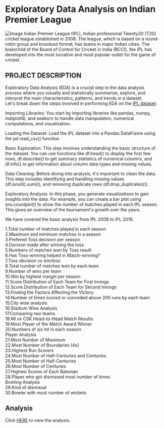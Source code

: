 # Exploratory Data Analysis on Indian Premier League
![Image](https://camo.githubusercontent.com/ca5c8612d16d2bd6892117fece40bda92e8105e61d640712963f678a82401bc9/68747470733a2f2f77616c6c70617065726163636573732e636f6d2f66756c6c2f323330323734332e6a7067)
Indian Premier League (IPL), Indian professional Twenty20 (T20) cricket league established in 2008. The league, which is based on a round-robin group and knockout format, has teams in major Indian cities. The brainchild of the Board of Control for Cricket in India (BCCI), the IPL has developed into the most lucrative and most popular outlet for the game of cricket.   

## PROJECT DESCRIPTION
Exploratory Data Analysis (EDA) is a crucial step in the data analysis process where you visually and statistically summarize, explore, and interpret the main characteristics, patterns, and trends in a dataset.      
Let's break down the steps involved in performing EDA on the [IPL dataset](https://www.kaggle.com/datasets/nowke9/ipldata):    

Importing Libraries: You start by importing libraries like pandas, numpy, matplotlib, and seaborn to handle data manipulation, numerical computations, and visualization.     

Loading the Dataset: Load the IPL dataset into a Pandas DataFrame using the pd.read_csv() function.    

Basic Exploration: This step involves understanding the basic structure of the dataset. You can use functions like df.head() to display the first few rows, df.describe() to get summary statistics of numerical columns, and df.info() to get information about column data types and missing values.    

Data Cleaning: Before diving into analysis, it's important to clean the data. This step includes identifying and handling missing values (df.isnull().sum()), and removing duplicate rows (df.drop_duplicates()).    

Exploratory Analysis: In this phase, you generate visualizations to gain insights into the data. For example, you can create a bar plot using sns.countplot() to show the number of matches played in each IPL season. This gives an overview of the tournament's growth over the years.   

We have covered the basic analysis from IPL 2008 to IPL 2019.

1.Total number of matches played in each season  
2.Maximum and minimum matches in a season   
3.Prefered Toss decision per season   
4.Decison made after winning the toss    
5.Numbers of matches won by Toss result      
6.Has Toss-winning helped in Match-winning?     
7.Toss decision vs win/loss    
8.Total number of matches won by each team   
9.Number of wins per team    
10.Win by highest margin per season     
11.Score Distribution of Each Team for First Innings   
12.Score Distribution of Each Team for Second Innings   
13.Finding the Factors Affecting the Victory   
14.Number of times scored or conceded above 200 runs by each team  
15.City wise analysis  
16.Stadium Wise Analysis   
17.Comparing two teams  
18.MI vs CSK Head-to-Head Match Results   
19.Most Player of the Match Award Winner   
20.Numbers of six hit in each season  
Player Analysis          
21.Most Number of Maximum   
22.Most Number of Boundaries (4s)  
23.Highest Run Scorers  
24.Most Number of Half-Centuries and Centuries   
25.Most Number of Half-Centuries   
26.Most Number of Centuries   
27.Highest Scores of Each Batsman   
28.Player who got dismissed most number of times   
Bowling Analysis         
29.Kind of dismissal   
30.Bowler with most number of wickets   

## Analysis   
Click [HERE](https://github.com/Ayushsharma707/EDA-on-IPL-dataset/blob/main/Notebook.ipynb) to view the analysis.
